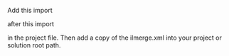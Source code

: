 ﻿Add this import
  <Import Project="$(MSBuildProjectDirectory)\..\..\ext\scripts\ilmerge\ilmerge.targets.xml" />

after this import
  <Import Project="$(MSBuildToolsPath)\Microsoft.CSharp.targets" />

in the project file. Then add a copy of the ilmerge.xml into your project or solution root path.